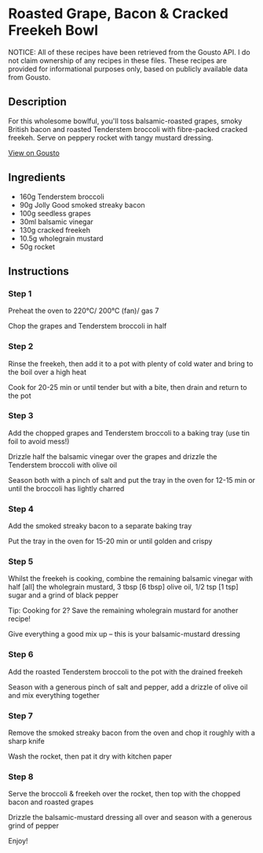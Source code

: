 # Roasted Grape, Bacon & Cracked Freekeh Bowl

NOTICE: All of these recipes have been retrieved from the Gousto API. I do not claim ownership of any recipes in these files. These recipes are provided for informational purposes only, based on publicly available data from Gousto.

## Description

For this wholesome bowlful, you'll toss balsamic-roasted grapes, smoky British bacon and roasted Tenderstem broccoli with fibre-packed cracked freekeh. Serve on peppery rocket with tangy mustard dressing.

[View on Gousto](https://www.gousto.co.uk/recipes/cookbook/roasted-grape-bacon-wheat-berry-bowl)

## Ingredients

- 160g Tenderstem broccoli
- 90g Jolly Good smoked streaky bacon
- 100g seedless grapes
- 30ml balsamic vinegar
- 130g cracked freekeh
- 10.5g wholegrain mustard
- 50g rocket

## Instructions


### Step 1

Preheat the oven to 220°C/ 200°C (fan)/ gas 7

Chop the grapes and Tenderstem broccoli in half


### Step 2

Rinse the freekeh, then add it to a pot with plenty of cold water and bring to the boil over a high heat

Cook for 20-25 min or until tender but with a bite, then drain and return to the pot


### Step 3

Add the chopped grapes and Tenderstem broccoli to a baking tray (use tin foil to avoid mess!)

Drizzle half the balsamic vinegar over the grapes and drizzle the Tenderstem broccoli with olive oil

Season both with a pinch of salt and put the tray in the oven for 12-15 min or until the broccoli has lightly charred


### Step 4

Add the smoked streaky bacon to a separate baking tray

Put the tray in the oven for 15-20 min or until golden and crispy


### Step 5

Whilst the freekeh is cooking, combine the remaining balsamic vinegar with half <span class="text-danger">[all]</span> the wholegrain mustard, 3 tbsp <span class="text-danger">[6 tbsp] </span>olive oil, 1/2 tsp <span class="text-danger">[1 tsp]</span> sugar and a grind of black pepper

Tip: Cooking for 2? Save the remaining wholegrain mustard for another recipe!

Give everything a good mix up – this is your balsamic-mustard dressing


### Step 6

Add the roasted Tenderstem broccoli to the pot with the drained freekeh

Season with a generous pinch of salt and pepper, add a drizzle of olive oil and mix everything together


### Step 7

Remove the smoked streaky bacon from the oven and chop it roughly with a sharp knife

Wash the rocket, then pat it dry with kitchen paper

### Step 8

Serve the broccoli & freekeh over the rocket, then top with the chopped bacon and roasted grapes

Drizzle the balsamic-mustard dressing all over and season with a generous grind of pepper

Enjoy!

